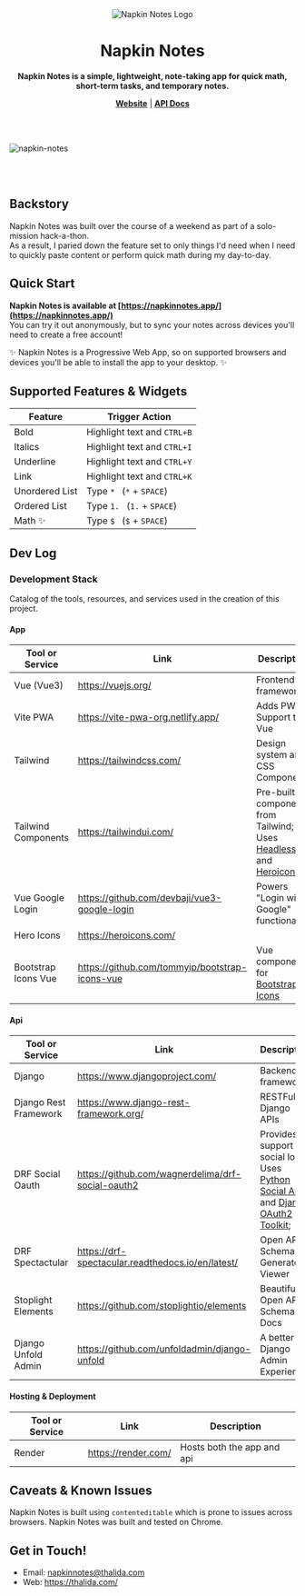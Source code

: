 <div align="center">
   <img src="https://github.com/thalida/napkinnotes/assets/3401715/75867e3a-150a-406b-89c9-69406a159096" alt="Napkin Notes Logo" />
   <h1>Napkin Notes</h1>
   <p>
      <strong>Napkin Notes is a simple, lightweight, note-taking app for quick math, short-term tasks, and temporary notes.</strong>
   </p>
   <p>
      <a href="https://napkinnotes.app" target="_blank"><strong>Website</strong></a> | 
      <a href="https://api.napkinnotes.app" target="_blank"><strong>API Docs</strong></a>
   </p>
</div>

<br /><br />

![napkin-notes](https://github.com/thalida/napkinnotes/assets/3401715/7c94cbc2-1702-42b5-a7e1-b8e5fbdedb75)

<br /><br />

## Backstory

Napkin Notes was built over the course of a weekend as part of a solo-mission hack-a-thon.  
As a result, I paried down the feature set to only things I'd need when I need to quickly paste content or perform quick math during my day-to-day.


## Quick Start

**Napkin Notes is available at [https://napkinnotes.app/](https://napkinnotes.app/)**  
You can try it out anonymously, but to sync your notes across devices you'll need to create a free account!

✨  Napkin Notes is a Progressive Web App, so on supported browsers and devices you'll be able to install the app to your desktop. ✨ 


## Supported Features & Widgets
| Feature | Trigger Action |
|---------|----------------|
| Bold    | Highlight text and `CTRL+B` |
| Italics | Highlight text and `CTRL+I` |
| Underline | Highlight text and `CTRL+Y` |
| Link | Highlight text and `CTRL+K` |
| Unordered List | Type `* ` (`*` + `SPACE`) |
| Ordered List | Type `1. ` (`1.` + `SPACE`) |
| Math ✨ | Type `$ ` (`$` + `SPACE`) |


## Dev Log

### Development Stack
Catalog of the tools, resources, and services used in the creation of this project.

#### App
| Tool or Service | Link | Description |
|-----------------|------|-------------|
| Vue (Vue3) | https://vuejs.org/ | Frontend framework |
| Vite PWA | https://vite-pwa-org.netlify.app/ | Adds PWA Support to Vue |
| Tailwind | https://tailwindcss.com/ | Design system and CSS Components |
| Tailwind Components | https://tailwindui.com/ | Pre-built components from Tailwind; Uses [Headless UI](https://headlessui.com/) and [Heroicons](https://heroicons.com/) |
| Vue Google Login | https://github.com/devbaji/vue3-google-login | Powers "Login with Google" functionality |
| Hero Icons | https://heroicons.com/ | |
| Bootstrap Icons Vue | https://github.com/tommyip/bootstrap-icons-vue | Vue components for [Bootstrap Icons](https://icons.getbootstrap.com/) |


#### Api
| Tool or Service | Link | Description |
|-----------------|------|-------------|
| Django | https://www.djangoproject.com/ | Backend framework |
| Django Rest Framework | https://www.django-rest-framework.org/ | RESTFul Django APIs |
| DRF Social Oauth | https://github.com/wagnerdelima/drf-social-oauth2 | Provides support for social login; Uses [Python Social Auth](https://python-social-auth.readthedocs.io/en/latest/) and [Django OAuth2 Toolkit](https://django-oauth-toolkit.readthedocs.io/en/latest/); |
| DRF Spectactular | https://drf-spectacular.readthedocs.io/en/latest/ | Open API Schema Generator & Viewer |
| Stoplight Elements | https://github.com/stoplightio/elements | Beautiful Open API Schema Docs |
| Django Unfold Admin | https://github.com/unfoldadmin/django-unfold | A better Django Admin Experience |  


#### Hosting & Deployment
| Tool or Service | Link | Description |
|-----------------|------|-------------|
| Render | https://render.com/ | Hosts both the app and api | 


## Caveats & Known Issues

Napkin Notes is built using `contenteditable` which is prone to issues across browsers. Napkin Notes was built and tested on Chrome.


## Get in Touch!

* Email: napkinnotes@thalida.com
* Web: https://thalida.com/
